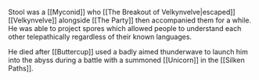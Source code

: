 Stool was a [[Myconid]] who [[The Breakout of Velkynvelve|escaped]] [[Velkynvelve]] alongside [[The Party]] then accompanied them for a while. He was able to project spores which allowed people to understand each other telepathically regardless of their known languages.

He died after [[Buttercup]] used a badly aimed thunderwave to launch him into the abyss during a battle with a summoned [[Unicorn]] in the [[Silken Paths]].